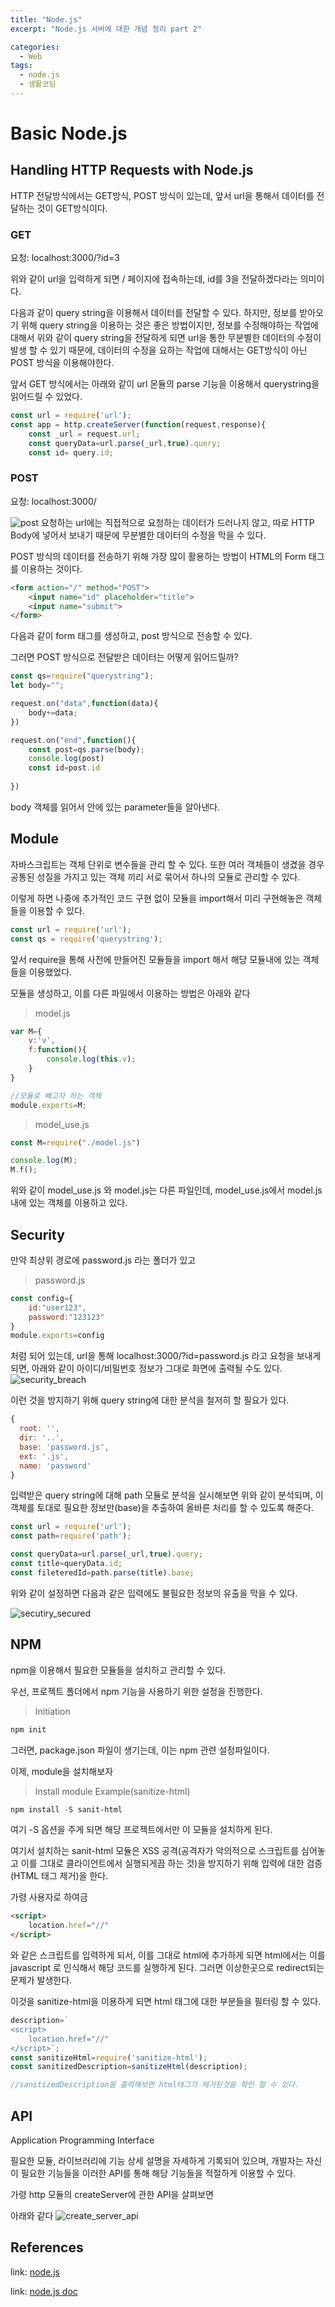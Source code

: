 ```yaml
---
title: "Node.js"
excerpt: "Node.js 서버에 대한 개념 정리 part 2"

categories:
  - Web
tags:
  - node.js
  - 생활코딩
---
```

# Basic Node.js

## Handling HTTP Requests with Node.js

HTTP 전달방식에서는 GET방식, POST 방식이 있는데, 앞서 url을 통해서 데이터를 전달하는 것이 GET방식이다.

### GET

요청: localhost:3000/?id=3

위와 같이 url을 입력하게 되면 / 페이지에 접속하는데, id를 3을 전달하겠다라는 의미이다.

다음과 같이 query string을 이용해서 데이터를 전달할 수 있다. 하지만, 정보를 받아오기 위해 query string을 이용하는 것은 좋은 방법이지만, 정보를 수정해야하는 작업에 대해서 위와 같이 query string을 전달하게 되면 url을 통한 무분별한 데이터의 수정이 발생 할 수 있기 때문에, 데이터의 수정을 요하는 작업에 대해서는 GET방식이 아닌 POST 방식을 이용해야한다.


앞서 GET 방식에서는 아래와 같이 url 몬듈의 parse 기능을 이용해서 querystring을 읽어드릴 수 있었다.

```js
const url = require('url');
const app = http.createServer(function(request,response){
    const _url = request.url;
    const queryData=url.parse(_url,true).query;
    const id= query.id;
```

### POST

요청: localhost:3000/

![post](/assets/images/node.js/post.png)
요청하는 url에는 직접적으로 요청하는 데이터가 드러나지 않고, 따로 HTTP Body에 넣어서 보내기 때문에 무분별한 데이터의 수정을 막을 수 있다.

POST 방식의 데이터를 전송하기 위해 가장 많이 활용하는 방법이 HTML의 Form 태그를 이용하는 것이다.

```html
<form action="/" method="POST">
    <input name="id" placeholder="title">
    <input name="submit">
</form>
```
다음과 같이 form 태그를 생성하고, post 방식으로 전송할 수 있다.

그러면 POST 방식으로 전달받은 데이터는 어떻게 읽어드릴까?

```js
const qs=require("querystring");
let body="";

request.on("data",function(data){
    body+=data;
})

request.on("end",function(){
    const post=qs.parse(body);
    console.log(post)
    const id=post.id
       
})
```
body 객체를 읽어서 안에 있는 parameter들을 알아낸다.

## Module
자바스크립트는 객체 단위로 변수들을 관리 할 수 있다. 또한 여러 객체들이 생겼을 경우 공통된 성질을 가지고 있는 객체 끼리 서로 묶어서 하나의 모듈로 관리할 수 있다.

이렇게 하면 나중에 추가적인 코드 구현 없이 모듈을 import해서 미리 구현해놓은 객체들을 이용할 수 있다.

```js
const url = require('url');
const qs = require('querystring');
```
앞서 require을 통해 사전에 만들어진 모듈들을 import 해서 해당 모듈내에 있는 객체들을 이용했었다.

모듈을 생성하고, 이를 다른 파일에서 이용하는 방법은 아래와 같다

>model.js

```js
var M={
    v:'v',
    f:function(){
        console.log(this.v);
    }
}

//모듈로 빼고자 하는 객체
module.exports=M;
```

>model_use.js

```js
const M=require("./model.js")

console.log(M);
M.f();
```

위와 같이 model_use.js 와 model.js는 다른 파일인데, model_use.js에서 model.js 내에 있는 객체를 이용하고 있다.

## Security

만약 최상위 경로에 password.js 라는 폴더가 있고

>password.js

```js
const config={
    id:"user123",
    password:"123123"
}
module.exports=config
```

처럼 되어 있는데, url을 통해 localhost:3000/?id=password.js 라고 요청을 보내게 되면, 아래와 같이 아이디/비밀번호 정보가 그대로 화면에 출력될 수도 있다.
![security_breach](/assets/images/node.js/security_breach.png)

이런 것을 방지하기 위해 query string에 대한 분석을 철저히 할 필요가 있다.

```js
{
  root: '',
  dir: '..',
  base: 'password.js',
  ext: '.js',
  name: 'password'
}
```
입력받은 query string에 대해 path 모듈로 분석을 실시해보면 위와 같이 분석되며, 이 객체를 토대로 필요한 정보만(base)을 추출하여 올바른 처리를 할 수 있도록 해준다.

```js
const url = require('url');
const path=require('path');

const queryData=url.parse(_url,true).query;
const title=queryData.id;
const fileteredId=path.parse(title).base;
```

위와 같이 설정하면 다음과 같은 입력에도 불필요한 정보의 유출을 막을 수 있다.

![secutiry_secured](/assets/images/node.js/security_secured.png)

## NPM
npm을 이용해서 필요한 모듈들을 설치하고 관리할 수 있다.

우선, 프로젝트 폴더에서 npm 기능을 사용하기 위한 설정을 진행한다.

>Initiation

```powershell
npm init
```

그러면, package.json 파일이 생기는데, 이는 npm 관련 설정파일이다.

이제, module을 설치해보자

>Install module Example(sanitize-html)

```powershell
npm install -S sanit-html
```
여기 -S 옵션을 주게 되면 해당 프로젝트에서만 이 
모듈을 설치하게 된다.

여기서 설치하는 sanit-html 모듈은 XSS 공격(공격자가 악의적으로 스크립트를 심어놓고 이를 그대로 클라이언트에서 실행되게끔 하는 것)을 방지하기 위해 입력에 대한 검증(HTML 태그 제거)을 한다.

가령 사용자로 하여금

```html
<script>
    location.href="//"
</script>
```

와 같은 스크립트를 입력하게 되서, 이를 그대로 html에 추가하게 되면 html에서는 이를 javascript 로 인식해서 해당 코드를 실행하게 된다. 그러면 이상한곳으로 redirect되는 문제가 발생한다.

이것을 sanitize-html을 이용하게 되면 html 태그에 대한 부분들을 필터링 할 수 있다.

```js
description=`
<script>
    location.href="//"
</script>`;
const sanitizeHtml=require('sanitize-html');
const sanitizedDescription=sanitizeHtml(description);

//sanitizedDescription을 출력해보면 html태그가 제거된것을 확인 할 수 있다.
```

## API
Application Programming Interface

필요한 모듈, 라이브러리에 기능 상세 설명을 자세하게 기록되어 있으며, 개발자는 자신이 필요한 기능들을 이러한 API를 통해 해당 기능들을 적절하게 이용할 수 있다.

가령 http 모듈의 createServer에 관한 API을 살펴보면 

아래와 같다
![create_server_api](/assets/images/node.js/create_server_api.png)

## References
link: [node.js](https://www.youtube.com/watch?v=3RS_A87IAPA&list=PLuHgQVnccGMA9QQX5wqj6ThK7t2tsGxjm)

link: [node.js doc](https://nodejs.org/dist/latest-v16.x/docs/api/)
